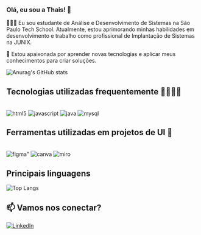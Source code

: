 ### Olá, eu sou a Thais! 👋

👩🏻‍🎓 Eu sou estudante de Análise e Desenvolvimento de Sistemas na São Paulo Tech School. Atualmente, estou aprimorando minhas habilidades em desenvolvimento e trabalho como profissional de Implantação de Sistemas na JUNIX.

🚀 Estou apaixonada por aprender novas tecnologias e aplicar meus conhecimentos para criar soluções.

![Anurag's GitHub stats](https://github-readme-stats.vercel.app/api?username=thaismoitinho&show_icons=true&theme=tokyonight)

## Tecnologias utilizadas frequentemente 👩🏻‍💻🚀

<div style="display: inline_block"> <br/>
<img align="center" alt = "html5" src=https://img.shields.io/badge/HTML5-E34F26?style=for-the-badge&logo=html5&logoColor=white /> 
<img align="center" alt = "javascript" src=https://img.shields.io/badge/JavaScript-F7DF1E?style=for-the-badge&logo=javascript&logoColor=black /> 
<img align="center" alt = "java" src=https://img.shields.io/badge/Java-ED8B00?style=for-the-badge&logo=openjdk&logoColor=white /> 
<img align="center" alt = "mysql" src=https://img.shields.io/badge/MySQL-00000F?style=for-the-badge&logo=mysql&logoColor=white /> 
</div>

## Ferramentas utilizadas em projetos de UI 🎨
<div style="display: inline_block"> <br/>
<img align="center" alt = figma" src=https://img.shields.io/badge/Figma-F24E1E?style=for-the-badge&logo=figma&logoColor=white /> 
<img align="center" alt = "canva" src=https://img.shields.io/badge/Canva-%2300C4CC.svg?&style=for-the-badge&logo=Canva&logoColor=white /> 
<img align="center" alt = "miro" src=https://img.shields.io/badge/Miro-050038?style=for-the-badge&logo=Miro&logoColor=white /> 
</div>

## Principais linguagens 

![Top Langs](https://github-readme-stats.vercel.app/api/top-langs/?username=anuraghazra&DonutChartlayout=true)

## 📫 Vamos nos conectar?  
[![LinkedIn](https://img.shields.io/badge/LinkedIn-0077B5?style=for-the-badge&logo=linkedin&logoColor=white)](https://www.linkedin.com/in/thais-stefani-moitinho-42bb7122b?utm_source=share&utm_campaign=share_via&utm_content=profile&utm_medium=android_app)
